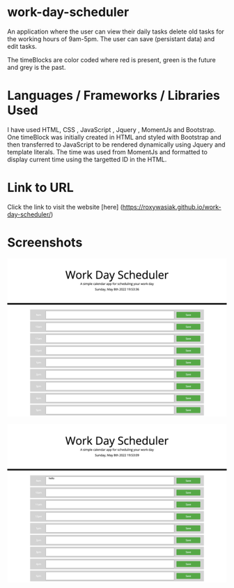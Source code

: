 # work-day-scheduler

An application where the user can view their daily tasks delete old tasks for the working hours of 9am-5pm. The user can save (persistant data) and edit tasks.

The timeBlocks are color coded where red is present, green is the future and grey is the past.

# Languages / Frameworks / Libraries Used

I have used HTML, CSS , JavaScript , Jquery , MomentJs and Bootstrap.
One timeBlock was initially created in HTML and styled with Bootstrap and then transferred to JavaScript to be rendered dynamically using Jquery and template literals.
The time was used from MomentJs and formatted to display current time using the targetted ID in the HTML.

# Link to URL

Click the link to visit the website [here] (https://roxywasiak.github.io/work-day-scheduler/)

# Screenshots

![desktop-screenshot](./assets/screenshots/workdayimage.png)

![desktop-screenshot](./assets/screenshots/textinput.png)
